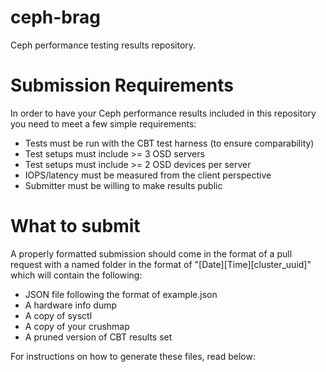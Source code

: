 # ceph-brag
Ceph performance testing results repository.

# Submission Requirements
In order to have your Ceph performance results included in this repository you need to meet a few simple requirements:
* Tests must be run with the CBT test harness (to ensure comparability)
* Test setups must include >= 3 OSD servers
* Test setups must include >= 2 OSD devices per server
* IOPS/latency must be measured from the client perspective
* Submitter must be willing to make results public
 
# What to submit
A properly formatted submission should come in the format of a pull request with a named folder in the format of "[Date][Time][cluster_uuid]" which will contain the following:
* JSON file following the format of example.json
* A hardware info dump
* A copy of sysctl
* A copy of your crushmap
* A pruned version of CBT results set

For instructions on how to generate these files, read below:
